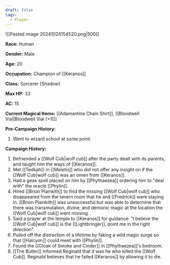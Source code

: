 ```yaml
---
draft: false
tags:
  - Player
---
```

![[Pasted image 20241024154520.png|500]]

**Race:** Human

**Gender:** Male

**Age:** 20

**Occupation:** Champion of [[Keranos]]

**Class:** Sorcerer (Shadow)

**Max HP:** 33

**AC:** 15

**Current Magical Items:** [[Adamantine Chain Shirt]], [[Bloodwell Vial|Bloodwell Vial (+1)]]

**Pre-Campaign History:**

1. Went to wizard school at some point. 

**Campaign History:** 

1. Befriended a [[Wolf Cub|wolf cub]] after the party dealt with its parents, and taught him the ways of [[Keranos]]. 
2. Met [[Tedkah]] in [[Meletis]] who did not offer any insight on if the [[Wolf Cub|wolf cub]] was an omen from [[Keranos]]. 
3. Had a geas spell placed on him by [[Phythaezea]] ordering him to "deal with" the oracle [[Phylin]]. 
4. Hired [[Brion Plainkith]] to find the missing [[Wolf Cub|wolf cub]] who disappeared from the tavern room that he and [[Fredrick]] were staying in. [[Brion Plainkith]] was unsuccessful but was able to determine that there was transmutation, divine, and demonic magic at the location the  [[Wolf Cub|wolf cub]] went missing. 
5. Said a prayer at the temple to [[Keranos]] for guidance: "I believe the [[Wolf Cub|wolf cub]] is the [[Lightbringer]], point me in the right direction".
6. Pulled off the distraction of a lifetime by faking a wild magic surge so that [[Halcyon]] could meet with [[Phylin]]. 
7. Found the [[Cloak of Smoke and Cinder]] in [[Phythaezea]]'s bedroom. 
8. [[The Butler]] informed Reginald that it was he who killed the [[Wolf Cub]]. Reginald believes that he failed [[Keranos]] by allowing it to die. 

